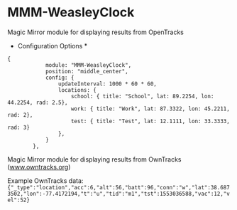 # MMM-WeasleyClock
Magic Mirror module for displaying results from OpenTracks

* Configuration Options * 
```
{
			module: "MMM-WeasleyClock",
			position: "middle_center",
			config: {
				updateInterval: 1000 * 60 * 60,
				locations: {
					school: { title: "School", lat: 89.2254, lon: 44.2254, rad: 2.5},
					work: { title: "Work", lat: 87.3322, lon: 45.2211, rad: 2},
					test: { title: "Test", lat: 12.1111, lon: 33.3333, rad: 3}
				},
			}
		},
```
Magic Mirror module for displaying results from OwnTracks (www.owntracks.org)

Example OwnTracks data: `{"_type":"location","acc":6,"alt":56,"batt":96,"conn":"w","lat":38.6873502,"lon":-77.4172194,"t":"u","tid":"m1","tst":1553036588,"vac":12,"vel":52}`
